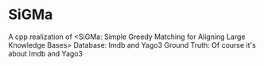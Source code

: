 # SiGMa
A cpp realization of &lt;SiGMa: Simple Greedy Matching for Aligning Large Knowledge Bases>
Database: Imdb and Yago3 
Ground Truth: Of course it's about Imdb and Yago3
